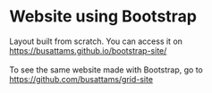 # Website using Bootstrap
Layout built from scratch.
You can access it on https://busattams.github.io/bootstrap-site/
<br><br>
To see the same website made with Bootstrap, go to https://github.com/busattams/grid-site
